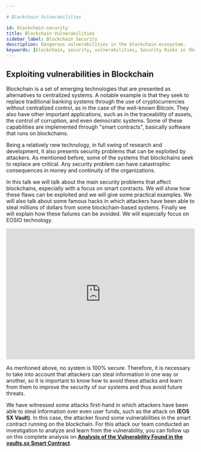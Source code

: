 ```yaml
---

# Blockchain Vulnerabilities

id: blockchain-security
title: Blockchain Vulnerabilities
sidebar_label: Blockchain Security
description: Dangerous vulnerabilities in the blockchain ecosystem.
keywords: [blockchain, security, vulnerabilities, Security Risks in the Blockchain Ecosystem, EOSIO, EOS, EOS Costa Rica, eosio.io, What is Security, What is the Blockchain Security]
---
```

## Exploiting vulnerabilities in Blockchain

Blockchain is a set of emerging technologies that are presented as alternatives to centralized systems. A notable example is that they seek to replace traditional banking systems through the use of cryptocurrencies without centralized control, as in the case of the well-known Bitcoin. They also have other important applications, such as in the traceability of assets, the control of corruption, and even democratic systems. Some of these capabilities are implemented through "smart contracts", basically software that runs on blockchains.

Being a relatively new technology, in full swing of research and development, it also presents security problems that can be exploited by attackers. As mentioned before, some of the systems that blockchains seek to replace are critical. Any security problem can have catastrophic consequences in money and continuity of the organizations.

In this talk we will talk about the main security problems that affect blockchains, especially with a focus on smart contracts. We will show how these flaws can be exploited and we will give some practical examples. We will also talk about some famous hacks in which attackers have been able to steal millions of dollars from some blockchain-based systems. Finally we will explain how these failures can be avoided. We will especially focus on EOSIO technology.

<iframe width="100%" height="350" src="https://www.youtube.com/embed/tss1d0sow0o" frameBorder="0" allowFullScreen loading="lazy"></iframe> 

As mentioned above, no system is 100% secure. Therefore, it is necessary to take into account that attackers can steal information in one way or another, so it is important to know how to avoid these attacks and learn from them to improve the security of our systems and thus avoid future threats.

We have witnessed some attacks first-hand in which attackers have been able to steal information over even user funds, such as the attack on **(EOS SX Vault)**. In this case, the attacker found some vulnerabilities in the smart contract running on the blockchain. For this attack our team conducted an investigation to analyze and learn from the vulnerability, you can follow up on this complete analysis on **[Analysis of the Vulnerability Found in the vaults.sx Smart Contract](https://eoscostarica.medium.com/analysis-of-the-vulnerability-found-in-the-vaults-sx-smart-contract-445c8c968b5f)**.

